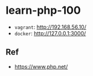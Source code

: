 # learn-php-100


* `vagrant`: <http://192.168.56.10/>
* `docker`: <http://127.0.0.1:3000/>

## Ref

* <https://www.php.net/>